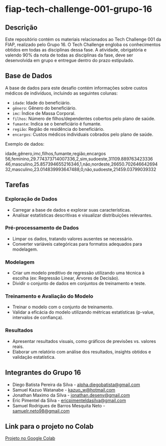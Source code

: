 # fiap-tech-challenge-001-grupo-16

## Descrição
Este repositório contém os materiais relacionados ao Tech Challenge 001 da FIAP, realizado pelo Grupo 16. O Tech Challenge engloba os conhecimentos obtidos em todas as disciplinas dessa fase. A atividade, obrigatória e valendo 90% da nota de todas as disciplinas da fase, deve ser desenvolvida em grupo e entregue dentro do prazo estipulado.

## Base de Dados
A base de dados para este desafio contém informações sobre custos médicos de indivíduos, incluindo as seguintes colunas:
- `idade`: Idade do beneficiário.
- `gênero`: Gênero do beneficiário.
- `imc`: Índice de Massa Corporal.
- `filhos`: Número de filhos/dependentes cobertos pelo plano de saúde.
- `fumante`: Indica se o beneficiário é fumante.
- `região`: Região de residência do beneficiário.
- `encargos`: Custos médicos individuais cobrados pelo plano de saúde.

Exemplo de dados:
        
idade,gênero,imc,filhos,fumante,região,encargos
56,feminino,29.774373714007336,2,sim,sudoeste,31109.889763423336
46,masculino,25.857394655216346,1,não,nordeste,26650.702646642694
32,masculino,23.014839993647488,0,não,sudoeste,21459.03799039332



## Tarefas
### Exploração de Dados
- Carregar a base de dados e explorar suas características.
- Analisar estatísticas descritivas e visualizar distribuições relevantes.

### Pré-processamento de Dados
- Limpar os dados, tratando valores ausentes se necessário.
- Converter variáveis categóricas para formatos adequados para modelagem.

### Modelagem
- Criar um modelo preditivo de regressão utilizando uma técnica à escolha (ex: Regressão Linear, Árvores de Decisão).
- Dividir o conjunto de dados em conjuntos de treinamento e teste.

### Treinamento e Avaliação do Modelo
- Treinar o modelo com o conjunto de treinamento.
- Validar a eficácia do modelo utilizando métricas estatísticas (p-value, intervalos de confiança).

### Resultados
- Apresentar resultados visuais, como gráficos de previsões vs. valores reais.
- Elaborar um relatório com análise dos resultados, insights obtidos e validação estatística.

## Integrantes do Grupo 16
- Diego Batista Pereira da Silva - alpha.diegobatista@gmail.com
- Samuel Kazuo Watanabe - kazuo_w@hotmail.com
- Jonathan Maximo da Silva - jonathan.desenv@gmail.com
- Eric Pimentel da Silva - ericpimenteldasilva@gmail.com
- Samuel Rodrigues de Barros Mesquita Neto - samuelr.neto98@gmail.com

## Link para o projeto no Colab
[Projeto no Google Colab](https://colab.research.google.com/drive/1zULzY9aOSaV3e-BQA-O_05fROMLyIU5b?usp=sharing)


